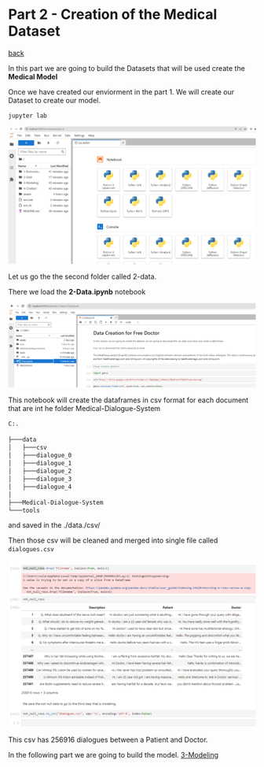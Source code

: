 # Part 2 - Creation of the Medical Dataset

[back](../README.md)

In this part we are going to build the Datasets that will be used create the **Medical Model**

Once we have created our enviorment in the  part 1. We will create our Dataset to create our model.

```
jupyter lab
```

![image-20230820225439403](../1-Environment/assets/images/posts/README/image-20230820225439403.png)

Let us go the the second folder called 2-data.

There we load the **2-Data.ipynb**  notebook

![image-20230824182144129](assets/images/posts/README/image-20230824182144129.png)

This notebook will create the dataframes in csv format for each document that are int he folder Medical-Dialogue-System

```
C:.

├───data
│   ├───csv
│   ├───dialogue_0
│   ├───dialogue_1
│   ├───dialogue_2
│   ├───dialogue_3
│   ├───dialogue_4
│   
├───Medical-Dialogue-System
└───tools

```

and saved in the ./data./csv/ 

Then those csv will be cleaned and merged into single file called `dialogues.csv`

![image-20230824232800691](assets/images/posts/README/image-20230824232800691.png)

This csv has 256916 dialogues between a Patient and Doctor.

In the following part we are going to build the model. [3-Modeling](../3-Modeling/README.md)
